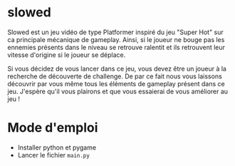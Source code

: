 # slowed

Slowed est un jeu vidéo de type Platformer inspiré du jeu "Super Hot" sur ca principale mécanique de gameplay.
Ainsi, si le joueur ne bouge pas les ennemies présents dans le niveau se retrouve ralentit et ils retrouvent leur vitesse d'origine si le joueur se déplace.

Si vous décidez de vous lancer dans ce jeu, vous devez être un joueur à la recherche de découverte de challenge.
De par ce fait nous vous laissons découvrir par vous même tous les éléments de gameplay présent dans ce jeu.
J'espère qu'il vous plairons et que vous essaierai de vous améliorer au jeu !

# Mode d'emploi
  * Installer python et pygame
  * Lancer le fichier `main.py`
  